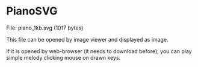 # PianoSVG

File: piano_1kb.svg (1017 bytes)

This file can be opened by image viewer and displayed as image.

If it is opened by web-browser (it needs to download before), you can play simple melody clicking mouse on drawn keys.

